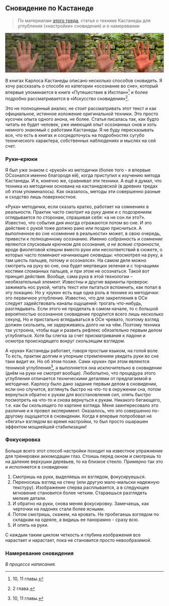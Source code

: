 ## Сновидение по Кастанеде

> По материалам [этого треда](https://2ch.hk/ld/res/60.html), статья о технике Кастанеды для углубления («настройки» сновидения) и о намеревании

![](/assets/tuning.jpg)

В книгах Карлоса Кастанеды описано несколько способов сновидеть. Я хочу рассказать о способе из категории «осознание во сне», который впервые упоминается в книге «Путешествие в Икстлан»[^1] и более подробно рассматривается в «Искусство сновидения»[^2]. 

Это не полноценный анализ; не стоит рассматривать этот текст и как официальное, истинное изложение оригинальной техники. Это просто кусочек опыта одного анона, не более. Статья писалась так, как будто читать ее будет человек, уже имеющий опыт осознанных снов и хоть немного знакомый с работами Кастанеды. Я не буду пересказывать все, что есть в книгах и сосредоточусь на подробностях сугубо технического характера, собственных наблюдениях и мыслях на сей счет.

### Руки–крюки

Я был уже знаком с «рукой» из методички (более того - я впервые ОСознался именно благородя ей), когда приступил к изучению метода Кастанеды. И я, конечно же, сравнивал эти техники. А ещё я думал, что техника из методички основана на кастанедовской (в древних тредах об этом упоминалось). Как оказалось, методы эти совершенно разные и сходство лишь поверхностное.

«Рука» методички, если сказать кратко, работает на сомнениях в реальности. Практик часто смотрит на руку днем и с подозрением оглядывается по сторонам, спрашивая себя: «а не сон ли это?». Известно, что события дня иногда отражаются потом во сне. И это действие с рукой тоже должно рано или поздно присниться. А выполненное во сне «сомнение в реальности» может, в свою очередь, привести к полноценному осознанию. Именно *собранность и сомнение* являются спусковым крючком для осознания, *а не всякие странности*, вроде фиолетовой клешни вместо руки или несоответствий в сюжете, о которых часто поминают начинающие сновидцы:  «посмотрел на руку, а там шесть пальцев, потому и осознался». На самом деле можно смотреть на руку во сне, она будет мертвецки зеленая и с торчащими костями сломанных пальцев, и при этом не осознаться. Такой вот принцип действия. Вообще, сама рука в этой технологии – необязательный элемент. Известны и другие варианты проверок: зажимать нос рукой, читать текст или пытаться вспомнить, как попал в эту локацию. Но у «руки» есть еще одна роль в технике из методички: это первичное углубление. Известно, что для закрепления в ОСе следует задействовать каналы ощущений: трогать что-нибудь, разглядывать. Если этого не проделать в самом начале, то с большой вероятностью осознанное сновидение продлится всего лишь несколько секунд. Но и пристально вглядываться в ОСе чревато, поэтому взгляд должен скользить, не задерживаясь долго ни на чём. Поэтому техника так устроена, чтобы еще и развить рефлекс обязательно первым делом углубляться. Хотя бы слегка за счет присматривания к ладони и осмотра происходящего вокруг скользящим взглядом.

А «рука» Кастанеды работает, говоря простым языком, на голой воле. То есть, практик долгим и упорным стремлением увидеть руки во сне таки видит их. Но об этом позже. Сами «руки» при этом являются техникой углубления[^1], а выполняется она исключительно в сновидении (днём на руки не смотрят вообще). Любопытно, что процедура этого углубления отличается техническими деталями от предлагаемой в методичке. Карлосу было дано задание первым делом в сновидении, если оно случится, взглянуть быстро на что-то в окружении сна, потом вернуться обратно к рукам для восстановления сил, опять быстро посмотреть на что-то и снова вернуться к рукам. Никакого бегающего, т.е. как бы скользящего по картине взгляда. Меня заинтересовало это различие и я провел эксперимент. Оказалось, что это совершенно по-другому ощущается в сновидении. Когда я впервые попробовал не «бегать» взглядом во время настройки, то был просто ошарашен эффектом мощнейшей стабилизации!

### Фокусировка

Больше всего этот способ настройки походит на известное упражнение для тренировки аккомодации глаз. Стоишь перед окном и смотришь то на далекие верхушки деревьев, то на близкое стекло. Примерно так это и исполняется в сновидении:

1. Смотришь на руки, выделяешь их взглядом, фокусируешься. 
2. Переносишь взгляд на стену (или другую мало-мальски надежную текстуру). Изображение сперва расплывается, а в следующее мгновение становится более четким. Стараешься разглядеть мелкие детали.
3. И обратно на руки, снова меняя фокусировку. Замечаешь, как черточки на ладонях стали более ясными.
4. Потом смотришь, скажем, на кровать. Не пробегаешь взглядом по складкам на одеяле, а видишь ее панорамно - сразу всю.
5. И опять на руки.

С каждым таким циклом четкость и глубина изображения все нарастает и нарастает, пока не становится просто невообразимой.

### Намеревание сновидения

*В процессе написания.*

[^1]: 10, 11 главы.
[^2]: 2 глава.
[^3]: У Кастанеды операции углубления и удержания именуются «настройкой сновидения». По-моему, этот термин точнее слова «углубление» отражает суть происходящего.
